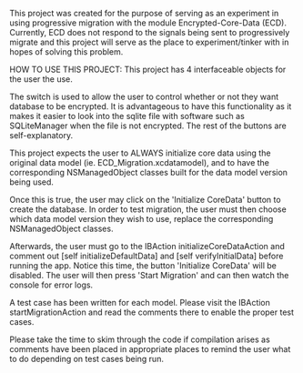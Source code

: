This project was created for the purpose of serving as an experiment in using progressive migration with the module Encrypted-Core-Data (ECD). Currently, ECD does not respond to the signals being sent to progressively migrate and this project will serve as the place to experiment/tinker with in hopes of solving this problem.

HOW TO USE THIS PROJECT:
This project has 4 interfaceable objects for the user the use.

The switch is used to allow the user to control whether or not they want database to be encrypted. It is advantageous to have this functionality as it makes it easier to look into the sqlite file with software such as SQLiteManager when the file is not encrypted. The rest of the buttons are self-explanatory.

This project expects the user to ALWAYS initialize core data using the original data model (ie. ECD_Migration.xcdatamodel), and to have the corresponding NSManagedObject classes built for the data model version being used.

Once this is true, the user may click on the 'Initialize CoreData' button to create the database. In order to test migration, the user must then choose which data model version they wish to use, replace the corresponding NSManagedObject classes.

Afterwards, the user must go to the IBAction initializeCoreDataAction and comment out [self initializeDefaultData] and [self verifyInitialData] before running the app. Notice this time, the button 'Initialize CoreData' will be disabled. The user will then press 'Start Migration' and can then watch the console for error logs.

A test case has been written for each model. Please visit the IBAction startMigrationAction and read the comments there to enable the proper test cases.

Please take the time to skim through the code if compilation arises as comments have been placed in appropriate places to remind the user what to do depending on test cases being run. 